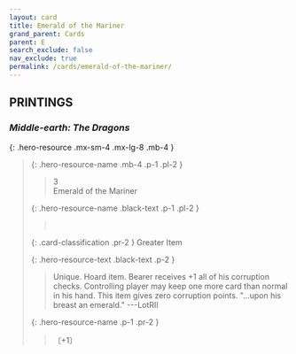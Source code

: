 ```yaml
---
layout: card
title: Emerald of the Mariner
grand_parent: Cards
parent: E
search_exclude: false
nav_exclude: true
permalink: /cards/emerald-of-the-mariner/
---
```


## PRINTINGS


### _Middle-earth: The Dragons_

{: .hero-resource .mx-sm-4 .mx-lg-8 .mb-4 }
> {: .hero-resource-name .mb-4 .p-1 .pl-2 }
> > <div class="card-mp">3</div>
> > <div class="card-name">Emerald of the Mariner</div>
>
> {: .hero-resource-name .black-text .p-1 .pl-2 }
> > &nbsp;
>
> {: .card-classification .pr-2 }
> Greater Item
>
> {: .hero-resource-text .black-text .p-2 }
> > Unique. Hoard item. Bearer receives +1 all of his corruption checks. Controlling player may keep one more card than normal in his hand. This item gives zero corruption points.   "...upon his breast an emerald." ---LotRII 
> 
> {: .hero-resource-name .p-1 .pr-2 }
> > <div class="card-shield"></div>
> > <div class="card-corruption">〔+1〕</div>

